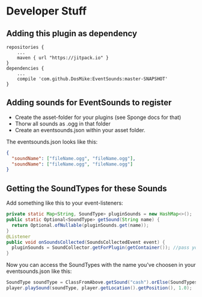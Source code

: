 # Developer Stuff

## Adding this plugin as dependency

```{groovy}
repositories {
    ...
    maven { url "https://jitpack.io" }
}
dependencies {
    ...
    compile 'com.github.DosMike:EventSounds:master-SNAPSHOT'
}
```

## Adding sounds for EventSounds to register

* Create the asset-folder for your plugins (see Sponge docs for that)
* Thorw all sounds as .ogg in that folder
* Create an eventsounds.json within your asset folder.

The eventsounds.json looks like this: 
```Json
{
  "soundName": ["fileName.ogg", "fileName.ogg"],
  "soundName": ["fileName.ogg", "fileName.ogg"]
}
```

## Getting the SoundTypes for these Sounds

Add something like this to your event-listeners:
```Java
private static Map<String, SoundType> pluginSounds = new HashMap<>();
public static Optional<SoundType> getSound(String name) {
  return Optional.ofNullable(pluginSounds.get(name));
}
@Listener
public void onSoundsCollected(SoundsCollectedEvent event) {
  pluginSounds = SoundCollector.getForPlugin(getContainer()); //pass your PluginContainer here
}
```

Now you can access the SoundTypes with the name you've choosen in your eventsounds.json
like this:
```Java
SoundType soundType = ClassFromAbove.getSound("cash").orElse(SoundTypes.ENTITY_EXPERIENCE_ORB_PICKUP);
player.playSound(soundType, player.getLocation().getPosition(), 1.0);
```